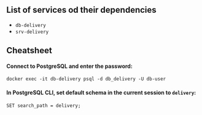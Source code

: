 ## List of services od their dependencies

- `db-delivery`
- `srv-delivery`


## Cheatsheet

#### Connect to PostgreSQL and enter the password:
```shell
docker exec -it db-delivery psql -d db_delivery -U db-user
```

#### In PostgreSQL CLI, set default schema in the current session to `delivery`:
```shell
SET search_path = delivery;
```
